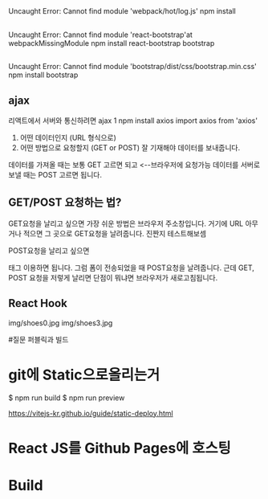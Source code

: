 ##
Uncaught Error: Cannot find module 'webpack/hot/log.js'
npm install
##
Uncaught Error: Cannot find module 'react-bootstrap'at webpackMissingModule
npm install react-bootstrap bootstrap
##
Uncaught Error: Cannot find module 'bootstrap/dist/css/bootstrap.min.css'
npm install bootstrap
## ajax
리액트에서 서버와 통신하려면 ajax 1
npm install axios
import axios from 'axios'

1. 어떤 데이터인지 (URL 형식으로)
2. 어떤 방법으로 요청할지 (GET or POST)
잘 기재해야 데이터를 보내줍니다. 

데이터를 가져올 때는 보통 GET 고르면 되고 <--브라우저에 요청가능
데이터를 서버로 보낼 때는 POST 고르면 됩니다. 

## GET/POST 요청하는 법?
GET요청을 날리고 싶으면 가장 쉬운 방법은 브라우저 주소창입니다.
거기에 URL 아무거나 적으면 그 곳으로 GET요청을 날려줍니다.
진짠지 테스트해보셈 

POST요청을 날리고 싶으면
<form action="요청할url" method="post"> 태그 이용하면 됩니다.
그럼 폼이 전송되었을 때 POST요청을 날려줍니다. 
근데 GET, POST 요청을 저렇게 날리면 단점이 뭐냐면 브라우저가 새로고침됩니다. 

## React Hook

img/shoes0.jpg
img/shoes3.jpg

#질문 
퍼블릭과 빌드
# git에 Static으로올리는거

$ npm run build
$ npm run preview

https://vitejs-kr.github.io/guide/static-deploy.html


# React JS를 Github Pages에 호스팅
# Build